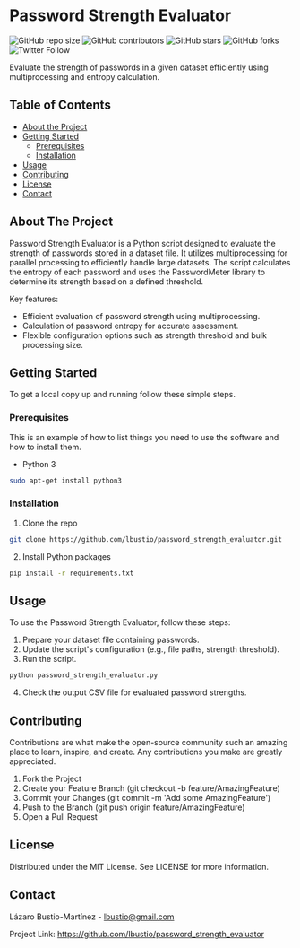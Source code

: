 # Password Strength Evaluator

![GitHub repo size](https://img.shields.io/github/repo-size/your_username/repo_name)
![GitHub contributors](https://img.shields.io/github/contributors/your_username/repo_name)
![GitHub stars](https://img.shields.io/github/stars/your_username/repo_name?style=social)
![GitHub forks](https://img.shields.io/github/forks/your_username/repo_name?style=social)
![Twitter Follow](https://img.shields.io/twitter/follow/your_twitter?style=social)

Evaluate the strength of passwords in a given dataset efficiently using multiprocessing and entropy calculation.

## Table of Contents

- [About the Project](#about-the-project)
- [Getting Started](#getting-started)
  - [Prerequisites](#prerequisites)
  - [Installation](#installation)
- [Usage](#usage)
- [Contributing](#contributing)
- [License](#license)
- [Contact](#contact)

## About The Project

Password Strength Evaluator is a Python script designed to evaluate the strength of passwords stored in a dataset file. It utilizes multiprocessing for parallel processing to efficiently handle large datasets. The script calculates the entropy of each password and uses the PasswordMeter library to determine its strength based on a defined threshold.

Key features:
- Efficient evaluation of password strength using multiprocessing.
- Calculation of password entropy for accurate assessment.
- Flexible configuration options such as strength threshold and bulk processing size.

## Getting Started

To get a local copy up and running follow these simple steps.

### Prerequisites

This is an example of how to list things you need to use the software and how to install them.
* Python 3
```sh
sudo apt-get install python3
```

### Installation

1. Clone the repo

```sh
git clone https://github.com/lbustio/password_strength_evaluator.git
```

2. Install Python packages

```sh
pip install -r requirements.txt
```

## Usage

To use the Password Strength Evaluator, follow these steps:

1. Prepare your dataset file containing passwords.
2. Update the script's configuration (e.g., file paths, strength threshold).
3. Run the script.

```sh
python password_strength_evaluator.py
```

4. Check the output CSV file for evaluated password strengths.

## Contributing

Contributions are what make the open-source community such an amazing place to learn, inspire, and create. Any contributions you make are greatly appreciated.

1. Fork the Project
2. Create your Feature Branch (git checkout -b feature/AmazingFeature)
3. Commit your Changes (git commit -m 'Add some AmazingFeature')
4. Push to the Branch (git push origin feature/AmazingFeature)
5. Open a Pull Request

## License

Distributed under the MIT License. See LICENSE for more information.

## Contact
Lázaro Bustio-Martínez - lbustio@gmail.com

Project Link: https://github.com/lbustio/password_strength_evaluator
